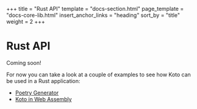 +++
title = "Rust API"
template = "docs-section.html"
page_template = "docs-core-lib.html"
insert_anchor_links = "heading"
sort_by = "title"
weight = 2
+++

# Rust API

Coming soon!

For now you can take a look at a couple of examples to see how Koto can be used in a Rust application:
- [Poetry Generator](https://github.com/koto-lang/koto/tree/main/examples/poetry)
- [Koto in Web Assembly](https://github.com/koto-lang/koto/tree/main/examples/wasm)
